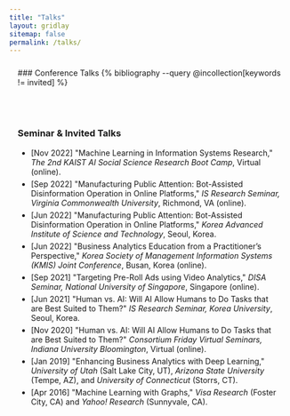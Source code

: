 ```yaml
---
title: "Talks"
layout: gridlay
sitemap: false
permalink: /talks/
---
```


<style>
.btn{
    margin-bottom:5px;
    padding-top:1px;
    padding-bottom:1px;
    padding-left:15px;
    padding-right:15px;
}
.jumbotron{
    padding:3%;
    padding-bottom:10px;
    padding-top:10px;
    margin-top:10px;
    margin-bottom:30px;
}

.jumbotron li{
    margin: 5px 0;
}
</style>

<div class="jumbotron">
### Conference Talks
{% bibliography --query @incollection[keywords != invited] %}
</div>



<div class="jumbotron">

### Seminar & Invited Talks

- \[Nov 2022\] "Machine Learning in Information Systems Research," *The 2nd KAIST AI Social Science Research Boot Camp*, Virtual (online).
- \[Sep 2022\] "Manufacturing Public Attention: Bot-Assisted Disinformation Operation in Online Platforms," *IS Research Seminar, Virginia Commonwealth University*, Richmond, VA (online).
- \[Jun 2022\] "Manufacturing Public Attention: Bot-Assisted Disinformation Operation in Online Platforms," *Korea Advanced Institute of Science and Technology*, Seoul, Korea.
- \[Jun 2022\] "Business Analytics Education from a Practitioner’s Perspective," *Korea Society of Management Information Systems (KMIS) Joint Conference*, Busan, Korea (online).
- \[Sep 2021\] "Targeting Pre-Roll Ads using Video Analytics," *DISA Seminar, National University of Singapore*, Singapore (online).
- \[Jun 2021\] "Human vs. AI: Will AI Allow Humans to Do Tasks that are Best Suited to Them?" *IS Research Seminar, Korea University*, Seoul, Korea.
- \[Nov 2020\] "Human vs. AI: Will AI Allow Humans to Do Tasks that are Best Suited to Them?" *Consortium Friday Virtual Seminars, Indiana University Bloomington*, Virtual (online).
- \[Jan 2019\] "Enhancing Business Analytics with Deep Learning," *University of Utah* (Salt Lake City, UT), *Arizona State University* (Tempe, AZ), and *University of Connecticut* (Storrs, CT).
- \[Apr 2016\] "Machine Learning with Graphs," *Visa Research* (Foster City, CA) and *Yahoo! Research* (Sunnyvale, CA).

</div>




<br/>

